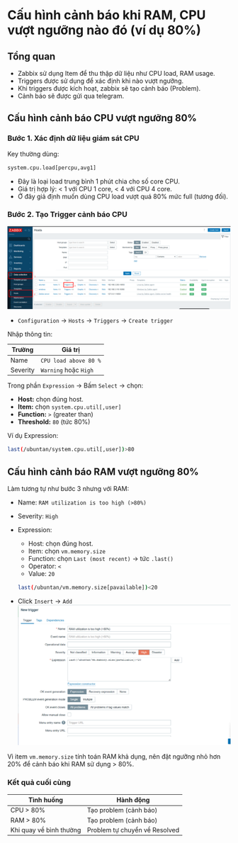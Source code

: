 # Cấu hình cảnh báo khi RAM, CPU vượt ngưỡng nào đó (ví dụ 80%)

## Tổng quan

- Zabbix sử dụng Item để thu thập dữ liệu như CPU load, RAM usage.
- Triggers được sử dụng để xác định khi nào vượt ngưỡng.
- Khi triggers được kích hoạt, zabbix sẽ tạo cảnh báo (Problem).
- Cảnh báo sẽ được gửi qua telegram.

## Cấu hình cảnh báo CPU vượt ngưỡng 80%

### Bước 1. Xác định dữ liệu giám sát CPU

Key thường dùng:

```bash
system.cpu.load[percpu,avg1]
```

- Đây là loại load trung bình 1 phút chia cho số core CPU.
- Giá trị hợp lý: < 1 với CPU 1 core, < 4 với CPU 4 core.
- Ở đây giả định muốn dùng CPU load vượt quá 80% mức full (tương đối).

### Bước 2. Tạo Trigger cảnh báo CPU

![step1](./images/CPU-step1.png)

- `Configuration` → `Hosts` → `Triggers` → `Create trigger`

Nhập thông tin:

| Trường | Giá trị |
|--------|---------|
| Name | `CPU load above 80 %` |
| Severity | `Warning` hoặc `High` |

Trong phần `Expression` → Bấm `Select` → chọn:

- **Host:** chọn đúng host.
- **Item:** chọn `system.cpu.util[,user]`
- **Function:** `>` (greater than)
- **Threshold:** `80` (tức 80%)

Ví dụ Expression:

```bash
last(/ubuntan/system.cpu.util[,user])>80
```

## Cấu hình cảnh báo RAM vượt ngưỡng 80%

Làm tương tự như bước 3 nhưng với RAM:

- Name: `RAM utilization is too high (>80%)`
- Severity: `High`
- Expression:
  - Host: chọn đúng host.
  - Item: chọn `vm.memory.size`
  - Function: chọn `Last (most recent)` → tức `.last()`
  - Operator: `<`
  - Value: `20`

  ```bash
  last(/ubuntan/vm.memory.size[pavailable])<20
  ```

- Click `Insert` → `Add`
   ![RAM greater than 80%](./images/ram-gt-80.png)

Vì item `vm.memory.size` tính toán RAM khả dụng, nên đặt ngưỡng nhỏ hơn 20% để cảnh báo khi RAM sử dụng > 80%.

### Kết quả cuối cùng

| Tình huống | Hành động |
|------------|-----------|
| CPU > 80% | Tạo problem (cảnh báo) |
| RAM > 80% | Tạo problem (cảnh báo) |
| Khi quay về bình thường | Problem tự chuyển về Resolved |
